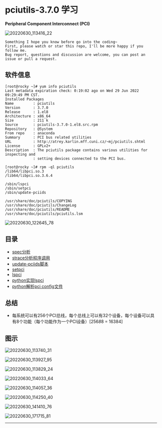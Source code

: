 # pciutils-3.7.0 学习

**Peripheral Component Interconnect (PCI)**

![20220630_113416_22](image/20220630_113416_22.png)

```
Something I hope you know before go into the coding~
First, please watch or star this repo, I'll be more happy if you follow me.
Bug report, questions and discussion are welcome, you can post an issue or pull a request.
```

## 软件信息

```
[root@rocky ~]# yum info pciutils
Last metadata expiration check: 0:19:02 ago on Wed 29 Jun 2022 09:29:49 PM CST.
Installed Packages
Name         : pciutils
Version      : 3.7.0
Release      : 1.el8
Architecture : x86_64
Size         : 211 k
Source       : pciutils-3.7.0-1.el8.src.rpm
Repository   : @System
From repo    : anaconda
Summary      : PCI bus related utilities
URL          : http://atrey.karlin.mff.cuni.cz/~mj/pciutils.shtml
License      : GPLv2+
Description  : The pciutils package contains various utilities for inspecting and
             : setting devices connected to the PCI bus.

[root@rocky ~]# rpm -ql pciutils
/lib64/libpci.so.3
/lib64/libpci.so.3.6.4

/sbin/lspci
/sbin/setpci
/sbin/update-pciids

/usr/share/doc/pciutils/COPYING
/usr/share/doc/pciutils/ChangeLog
/usr/share/doc/pciutils/README
/usr/share/doc/pciutils/pciutils.lsm
```

![20220630_122645_78](image/20220630_122645_78.png)

## 目录

* [spec分析](docs/spec分析.md)
* [strace分析程序调用](docs/strace分析程序调用.md)
* [update-pciids脚本](docs/update-pciids.md)
* [setpci](docs/setpci.md)
* [lspci](docs/lspci.md)
* [python实现lspci](docs/python实现lspci.md)
* [python解析pci config文件](docs/python解析pci_config文件.md)


## 总结

* 每系统可以有256个PCI总线，每个总线上可以有32个设备，每个设备可以具有8个功能（每个功能作为一个PCI设备）[256*8*8 = 16384]


## 图示

![20220630_113740_31](image/20220630_113740_31.png)

![20220630_113927_95](image/20220630_113927_95.png)

![20220630_113829_24](image/20220630_113829_24.png)

![20220630_114033_64](image/20220630_114033_64.png)

![20220630_114057_36](image/20220630_114057_36.png)

![20220630_114250_40](image/20220630_114250_40.png)

![20220630_141410_76](image/20220630_141410_76.png)

![20220630_171715_81](image/20220630_171715_81.png)




---
